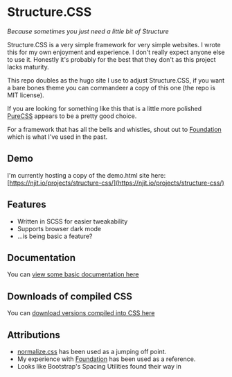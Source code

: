 # Structure.CSS
_Because sometimes you just need a little bit of Structure_

Structure.CSS is a very simple framework for very simple websites. I wrote this for my own enjoyment and experience. I don't really expect anyone else to use it. Honestly it's probably for the best that they don't as this project lacks maturity.

This repo doubles as the hugo site I use to adjust Structure.CSS, if you want a bare bones theme you can commandeer a copy of this one (the repo is MIT license).

If you are looking for something like this that is a little more polished [PureCSS](https://purecss.io/) appears to be a pretty good choice.

For a framework that has all the bells and whistles, shout out to [Foundation](https://get.foundation/index.html) which is what I've used in the past.

## Demo
I'm currently hosting a copy of the demo.html site here: [https://njit.io/projects/structure-css/](https://njit.io/projects/structure-css/)

## Features
- Written in SCSS for easier tweakability
- Supports browser dark mode
- ...is being basic a feature?

## Documentation
You can [view some basic documentation here](https://njit.io/projects/structure-css/docs/)

## Downloads of compiled CSS
You can [download versions compiled into CSS here](https://njit.io/projects/structure-css/downloads/)

## Attributions
- [normalize.css](https://github.com/necolas/normalize.css) has been used as a jumping off point.
- My experience with [Foundation](https://get.foundation/index.html) has been used as a reference.
- Looks like Bootstrap's Spacing Utilities found their way in
